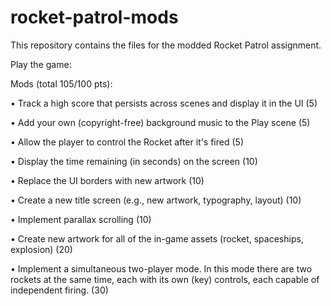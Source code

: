 # rocket-patrol-mods
This repository contains the files for the modded Rocket Patrol assignment.


Play the game:


Mods (total 105/100 pts):

• Track a high score that persists across scenes and display it in the UI (5)

• Add your own (copyright-free) background music to the Play scene (5)
  
• Allow the player to control the Rocket after it's fired (5)

• Display the time remaining (in seconds) on the screen (10)

• Replace the UI borders with new artwork (10)

• Create a new title screen (e.g., new artwork, typography, layout) (10)

• Implement parallax scrolling (10)

• Create new artwork for all of the in-game assets (rocket, spaceships, explosion) (20) 

• Implement a simultaneous two-player mode. In this mode there are two rockets at the same time, each with its own (key) controls, each capable of independent firing. (30)
